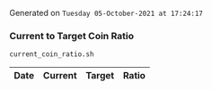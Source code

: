 Generated on `Tuesday 05-October-2021 at 17:24:17`

### Current to Target Coin Ratio
`current_coin_ratio.sh`

Date|Current|Target|Ratio
---|---|---|---
